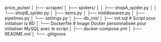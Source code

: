 price_pulse/
│
├── scraper/
│   ├── spiders/
│   │   ├── shopA_spider.py
│   │   └── shopB_spider.py
│   ├── items.py
│   ├── middlewares.py
│   ├── pipelines.py
│   └── settings.py
│
├── db_init/
│   ├── init.sql  # Script pour initialiser la BD
│   └── Dockerfile  # Image Docker personnalisée pour initialiser MySQL avec le script
│
├── docker-compose.yml
│
├── README.md
│
└── .gitignore
